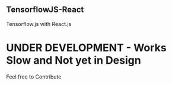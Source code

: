 ## TensorflowJS-React

Tensorflow.js with React.js

# UNDER DEVELOPMENT - Works Slow and Not yet in Design

Feel free to Contribute
